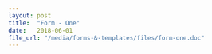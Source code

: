 ```yaml
---
layout: post
title:  "Form - One"
date:   2018-06-01
file_url: "/media/forms-&-templates/files/form-one.doc"
---
```

